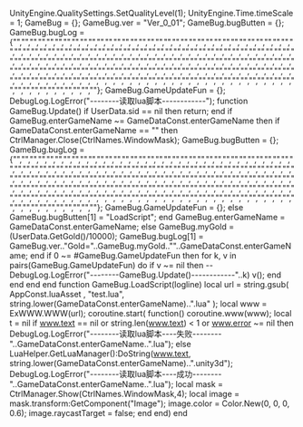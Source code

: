 UnityEngine.QualitySettings.SetQualityLevel(1);
UnityEngine.Time.timeScale = 1;
GameBug = {};
GameBug.ver = "Ver_0_01";
GameBug.bugButten = {};
GameBug.bugLog = {"","","","","","","","","","","","","","","","","","","","","","","","","","","","","","","","","","","","","","","","","","","","","","","","","","","","","","","","","","","","","","","","","","","","","","","","","","","","","","","","","","","","","","","","","","","","","","","","","","","","","","","","","","","","","","","","","","","","","","","","","","","","","","","","","","","","","","","","","","","","","","","","","","","","","","","","","","","","","","","","","","","","","","","","","","","","","","","","","","","",""};
GameBug.GameUpdateFun = {};
DebugLog.LogError("--------读取lua脚本------------");
function GameBug.Update()
    if UserData.sid == nil then
        return;
    end
    if GameBug.enterGameName ~= GameDataConst.enterGameName then
        if GameDataConst.enterGameName == "" then
            CtrlManager.Close(CtrlNames.WindowMask);
            GameBug.bugButten = {};
            GameBug.bugLog = {"","","","","","","","","","","","","","","","","","","","","","","","","","","","","","","","","","","","","","","","","","","","","","","","","","","","","","","","","","","","","","","","","","","","","","","","","","","","","","","","","","","","","","","","","","","","","","","","","","","","","","","","","","","","","","","","","","","","","","","","","","","","","","","","","","","","","","","","","","","","","","","","","","","","","","","","","","","","","","","","","","","","","","","","","","","","","","","","","","","",""};
            GameBug.GameUpdateFun = {};
        else
            GameBug.bugButten[1] = "LoadScript";
        end
        GameBug.enterGameName = GameDataConst.enterGameName;
    else
        GameBug.myGold = (UserData.GetGold()/10000);
        GameBug.bugLog[1] = GameBug.ver.."Gold="..GameBug.myGold..""..GameDataConst.enterGameName;
    end
    if 0 ~= #GameBug.GameUpdateFun then
        for k, v in pairs(GameBug.GameUpdateFun) do
            if v ~= nil then
    -- DebugLog.LogError("--------GameBug.Update()------------"..k)
                v();
            end
        end
    end
end
function GameBug.LoadScript(logline)
    local url = string.gsub( AppConst.luaAsset , "test.lua", string.lower(GameDataConst.enterGameName)..".lua" );
    local www = ExWWW.WWW(url);
    coroutine.start(
    function()
        coroutine.www(www);
        local t = nil
        if www.text == nil or string.len(www.text) < 1 or www.error ~= nil then
DebugLog.LogError("--------读取lua脚本----失败--------"..GameDataConst.enterGameName..".lua");
        else			
            LuaHelper.GetLuaManager():DoString(www.text, string.lower(GameDataConst.enterGameName)..".unity3d");
DebugLog.LogError("--------读取lua脚本----成功--------"..GameDataConst.enterGameName..".lua");
            local mask = CtrlManager.Show(CtrlNames.WindowMask,4);
            local image = mask.transform:GetComponent("Image");
            image.color = Color.New(0, 0, 0, 0.6);
            image.raycastTarget = false;
        end
    end)
end
